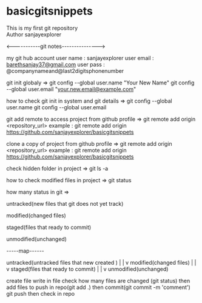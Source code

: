 # basicgitsnippets
This is my first git repository
<br>
Author sanjayexplorer

<-----------git notes--------------->

my git hub account
user name : sanjayexplorer
user email : barethsanjay37@gmail.com
user pass : @companynameand@last2digitsphonenumber

git init globaly =>
git config --global user.name "Your New Name"
git config --global user.email "your.new.email@example.com"

how to check git init in system and git details =>
git config --global user.name
git config --global user.email

git add remote to access project from github profile =>
git remote add origin <repository_url>
example : git remote add origin https://github.com/sanjayexplorer/basicgitsnippets

clone a copy of project from github profile =>
git remote add origin <repository_url>
example : git remote add origin https://github.com/sanjayexplorer/basicgitsnippets

check hidden folder in project =>
git ls -a

how to check modified files in project =>
git status


how many status in git =>

untracked(new files that git does not yet track)

modified(changed files)

staged(files that ready to commit)

unmodified(unchanged)

-----map------

untracked(untracked files that new created )
                |
                |
                v
modified(changed files)
                |
                |
                v
staged(files that ready to commit)
                |
                |
                v
unmodified(unchanged)

create file
write in file
check how many files are changed (git status)
then add files to push in repo(git add .)
then commit(git commit -m 'comment')
git push
then check in repo

